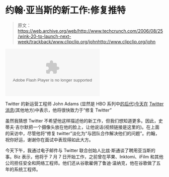 # 约翰·亚当斯的新工作:修复推特

> 原文：<https://web.archive.org/web/http://www.techcrunch.com/2006/08/25/wink-20-to-launch-next-week/trackback/www.clipclip.org/johnhttp://www.clipclip.org/john>

<param name="movie" value="http://qik.com/player.swf?streamname=0155e657a1494c409c26bb0790d7f641&amp;vid=112155&amp;playback=false&amp;polling=false&amp;user=stevegillmor&amp;userlock=true&amp;islive=&amp;username=anonymous"><param name="wmode" value="transparent"><param name="allowScriptAccess" value="always"><embed src="https://web.archive.org/web/20080905083547oe_/http://qik.com/player.swf?streamname=0155e657a1494c409c26bb0790d7f641&amp;vid=112155&amp;playback=false&amp;polling=false&amp;user=stevegillmor&amp;userlock=true&amp;islive=&amp;username=anonymous" type="application/x-shockwave-flash" wmode="transparent" allowscriptaccess="always">

Twitter 的新运营工程师 John Adams (显然是 HBO 系列中[的后代)今天在](https://web.archive.org/web/20080905083547/http://www.hbo.com/films/johnadams/) [Twitter 消息](https://web.archive.org/web/20080905083547/http://twitter.com/netik/statuses/842056301)(其他地方)中表示，他将很快致力于“修复 Twitter”

虽然我猜想 Twitter 不希望他这样描述他的新工作，但我们想知道更多。因此，史蒂夫·吉尔默把一个摄像头放在他的脸上，让他说话(视频链接是这里的)。在上面的采访中，尽管他将“修复 twitter”淡化为“与团队合作解决他们的问题”。约翰，祝你好运，谢谢你在面试中表现得如此大方。

今天下午，我通过电子邮件与 Twitter 联合创始人比兹·斯通谈了聘用亚当斯的事。Biz 表示，他将于 7 月 7 日开始工作，之前曾在苹果、Inktomi、iFilm 和其他公司担任安全和网络工程师。他们还从谷歌雇佣了鲁迪·温纳克，他在谷歌做了五年的系统工程师。